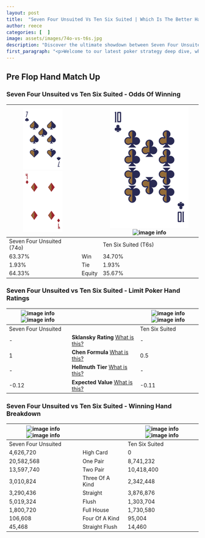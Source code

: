 ```yaml
---
layout: post
title:  "Seven Four Unsuited Vs Ten Six Suited | Which Is The Better Hand In Poker? A Complete Guide"
author: reece
categories: [  ]
image: assets/images/74o-vs-t6s.jpg
description: "Discover the ultimate showdown between Seven Four Unsuited and Ten Six Suited in poker! Uncover the odds, strategies, and scenarios where one hand triumphs over the other. Get ready to up your poker game with this thrilling analysis."
first_paragraph: "<p>Welcome to our latest poker strategy deep dive, where we're pitting two distinct hands against each other in a high-stakes showdown: Seven Four Unsuited vs Ten Six Suited.</p><p>In the dynamic world of poker, every decision counts, and knowing which hand holds the upper hand is key to your success at the table.</p><p>In this article, we'll dissect these two hands, explore the scenarios where one dominates the other, and equip you with the knowledge to make strategic choices that can tip the odds in your favor.</p><p>Get ready to unravel the intriguing dynamics of these poker hands and elevate your game to new heights.</p>"
---
```




[comment]: # (sp0)

## Pre Flop Hand Match Up

<div class="table hand-ratings" markdown="1"> 



### Seven Four Unsuited vs Ten Six Suited - Odds Of Winning


    
| ![image info](assets/images/hand1/7.png) ![image info](assets/images/hand1/4o.png) |  | ![image info](assets/images/hand2/T.png) ![image info](assets/images/hand2/6s.png) |
| -------- | -------- | -------- |
| Seven Four Unsuited (74o) |  | Ten Six Suited (T6s) |
| 63.37% | Win | 34.70% |
| 1.93% | Tie | 1.93% |
| 64.33% | Equity | 35.67% |




[comment]: # (sp1)



### Seven Four Unsuited vs Ten Six Suited - Limit Poker Hand Ratings


    
| ![image info](https://www.riverpairs.com/assets/images/hand1/7.png) ![image info](https://www.riverpairs.com/assets/images/hand1/4o.png) |  | ![image info](https://www.riverpairs.com/assets/images/hand2/T.png) ![image info](https://www.riverpairs.com/assets/images/hand2/6s.png) |
| -------- | -------- | -------- |
| Seven Four Unsuited |  | Ten Six Suited |
| - | **Sklansky Rating** [What is this?](/sklansky-rating-explained) | - |
| 1 | **Chen Formula** [What is this?](/chen-formula-explained) | 0.5 |
| - | **Hellmuth Tier** [What is this?](/Hellmuth-tier-explained) | - |
| -0.12 | **Expected Value** [What is this?](/expected-value-explained) | -0.11 |




[comment]: # (sp2)



### Seven Four Unsuited vs Ten Six Suited - Winning Hand Breakdown


    
| ![image info](https://www.riverpairs.com/assets/images/hand1/7.png) ![image info](https://www.riverpairs.com/assets/images/hand1/4o.png) |  | ![image info](https://www.riverpairs.com/assets/images/hand2/T.png) ![image info](https://www.riverpairs.com/assets/images/hand2/6s.png) |
| -------- | -------- | -------- |
| Seven Four Unsuited |  | Ten Six Suited |
| 4,626,720 | High Card | 0 |
| 20,582,568 | One Pair | 8,741,232 |
| 13,597,740 | Two Pair | 10,418,400 |
| 3,010,824 | Three Of A Kind | 2,342,448 |
| 3,290,436 | Straight | 3,876,876 |
| 5,019,324 | Flush | 1,303,704 |
| 1,800,720 | Full House | 1,730,580 |
| 106,608 | Four Of A Kind | 95,004 |
| 45,468 | Straight Flush | 14,460 |




[comment]: # (sp3)



</div>

[comment]: # (sp4)



[comment]: # (sp5)

